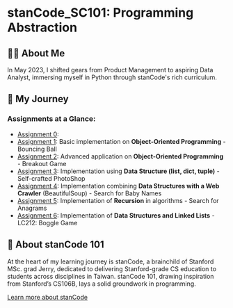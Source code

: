 # stanCode_SC101: Programming Abstraction

## 👩‍💻 About Me

In May 2023, I shifted gears from Product Management to aspiring Data Analyst, immersing myself in Python through stanCode's rich curriculum.

## 💛 My Journey



### Assignments at a Glance:

- [Assignment 0](SC101Assignment0): 
- [Assignment 1](#): Basic implementation on **Object-Oriented Programming** - Bouncing Ball
- [Assignment 2](#): Advanced application on **Object-Oriented Programming** - Breakout Game
- [Assignment 3](#): Implementation using **Data Structure (list, dict, tuple)** - Self-crafted PhotoShop
- [Assignment 4](#): Implementation combining **Data Structures with a Web Crawler** (BeautifulSoup) - Search for Baby Names
- [Assignment 5](#): Implementation of **Recursion** in algorithms - Search for Anagrams
- [Assignment 6](#): Implementation of **Data Structures and Linked Lists** - LC212: Boggle Game

## 📖 About stanCode 101

At the heart of my learning journey is stanCode, a brainchild of Stanford MSc. grad Jerry, dedicated to delivering Stanford-grade CS education to students across disciplines in Taiwan. stanCode 101, drawing inspiration from Stanford’s CS106B, lays a solid groundwork in programming.

[Learn more about stanCode](#)
